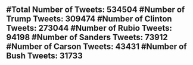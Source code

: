 #Total Number of Tweets: 534504 
#Number of Trump Tweets: 309474
#Number of Clinton Tweets: 273044
#Number of Rubio Tweets: 94198
#Number of Sanders Tweets: 73912
#Number of Carson Tweets: 43431
#Number of Bush Tweets: 31733
---
